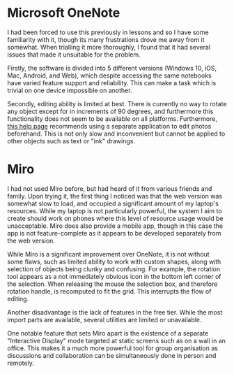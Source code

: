 # Microsoft OneNote
I had been forced to use this previously in lessons and so I have some  familiarity with it, though its many frustrations drove me away from it somewhat. When trialling it more thoroughly, I found that it had several issues that made it unsuitable for the problem.

Firstly, the software is divided into 5 different versions (Windows 10, iOS, Mac, Android, and Web), which despite accessing the same notebooks have varied feature support and reliability. This can make a task which is trivial on one device impossible on another.

Secondly, editing ability is limited at best. There is currently no way to rotate any object except for in increments of 90 degrees, and furthermore this functionality does not seem to be available on all platforms. Furthermore, [this help page](https://support.microsoft.com/en-au/office/rotate-pictures-and-objects-on-a-page-in-onenote-65f12233-3618-461c-b5d1-53825c087238) recommends using a separate application to edit photos beforehand. This is not only slow and inconvenient but cannot be applied to other objects such as text or "ink" drawings.

# Miro
I had not used Miro before, but had heard of it from various friends and family. Upon trying it, the first thing I noticed was that the web version was somewhat slow to load, and occupied a significant amount of my laptop's resources. While my laptop is not particularly powerful, the system I aim to create should work on phones where this level of resource usage would be unacceptable. Miro does also provide a mobile app, though in this case the app is not feature-complete as it appears to be developed separately from the web version.

While Miro is a significant improvement over OneNote, it is not without some flaws, such as limited ability to work with custom shapes, along with selection of objects being clunky and confusing. For example, the rotation tool appears as a not immediately obvious icon in the bottom left corner of the selection. When releasing the mouse the selection box, and therefore rotation handle, is recomputed to fit the grid. This interrupts the flow of editing.

Another disadvantage is the lack of features in the free tier. While the most import parts are available, several utilities are limited or unavailable.

One notable feature that sets Miro apart is the existence of a separate "Interactive Display" mode targeted at static screens such as on a wall in an office. This makes it a much more powerful tool for group organisation as discussions and collaboration can be simultaneously done in person and remotely.